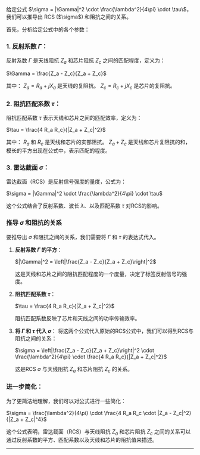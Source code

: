 给定公式 $\sigma = |\Gamma|^2 \cdot \frac{\lambda^2}{4\pi} \cdot \tau\$，我们可以推导出 RCS ($\sigma$) 和阻抗之间的关系。

首先，分析给定公式中的各个参数：

### 1. **反射系数 $\Gamma$**：
反射系数 $\Gamma$ 是天线阻抗 $Z_a$ 和芯片阻抗 $Z_c$ 之间的匹配程度，定义为：

$\Gamma = \frac{Z_a - Z_c}{Z_a + Z_c}$

其中：
$Z_a = R_a + jX_a$ 是天线的复阻抗。
$Z_c = R_c + jX_c$ 是芯片的复阻抗。



### 2. **阻抗匹配系数 $\tau$**：
阻抗匹配系数 $\tau$ 表示天线和芯片之间的匹配效率，定义为：

$\tau = \frac{4 R_a R_c}{|Z_a + Z_c|^2}$

其中：
$R_a$ 和 $R_c$ 是天线和芯片的实部阻抗。
$Z_a + Z_c$ 是天线和芯片复阻抗的和，模长的平方出现在公式中，表示匹配的程度。

### 3. **雷达截面 $\sigma$**：
雷达截面（RCS）是反射信号强度的量度，公式为：

$\sigma = |\Gamma|^2 \cdot \frac{\lambda^2}{4\pi} \cdot \tau$

这个公式结合了反射系数、波长 $\lambda$、以及匹配系数 $\tau$ 对RCS的影响。

### 推导 $\sigma$ 和阻抗的关系
要推导出 $\sigma$ 和阻抗之间的关系，我们需要将 $\Gamma$ 和 $\tau$ 的表达式代入。

1. **反射系数 $\Gamma$ 的平方**：
   
   $|\Gamma|^2 = \left|\frac{Z_a - Z_c}{Z_a + Z_c}\right|^2$
   
   这是天线和芯片之间的阻抗匹配程度的一个度量，决定了标签反射信号的强度。

2. **阻抗匹配系数 $\tau$**：
   
   $\tau = \frac{4 R_a R_c}{|Z_a + Z_c|^2}$
   
   阻抗匹配系数反映了芯片和天线之间的功率传输效率。

3. **将 $\Gamma$ 和 $\tau$ 代入 $\sigma$**：
   将这两个公式代入原始的RCS公式中，我们可以得到RCS与阻抗之间的关系：
   
   $\sigma = \left|\frac{Z_a - Z_c}{Z_a + Z_c}\right|^2 \cdot \frac{\lambda^2}{4\pi} \cdot \frac{4 R_a R_c}{|Z_a + Z_c|^2}$
   

   这是RCS $\sigma$ 与天线阻抗 $Z_a$ 和芯片阻抗 $Z_c$ 的关系。

### 进一步简化：
为了更简洁地理解，我们可以对公式进行一些简化：


$\sigma = \frac{\lambda^2}{4\pi} \cdot \frac{4 R_a R_c \cdot |Z_a - Z_c|^2}{|Z_a + Z_c|^4}$


这个公式表明，雷达截面（RCS）与天线阻抗 $Z_a$ 和芯片阻抗 $Z_c$ 之间的关系可以通过反射系数的平方、匹配系数以及天线和芯片的阻抗值来描述。

---

